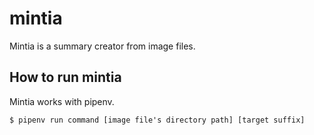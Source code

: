 # mintia

Mintia is a summary creator from image files.


## How to run mintia

Mintia works with pipenv.

`$ pipenv run command [image file's directory path] [target suffix]`

